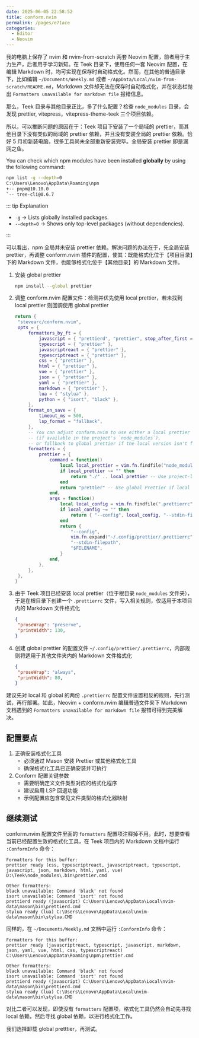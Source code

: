 ```yaml
---
date: 2025-06-05 22:58:52
title: conform.nvim
permalink: /pages/e71ace
categories:
  - Editor
  - Neovim
---
```


我的电脑上保存了 nvim 和 nvim-from-scratch 两套 Neovim 配置，前者用于主力生产，后者用于学习新知。在 Teek 目录下，使用任何一套 Neovim 配置，在编辑 Markdown 时，均可实现在保存时自动格式化。然而，在其他的普通目录下，比如编辑 `~/Documents/Weekly.md` 或者 `~/AppData/Local/nvim-from-scratch/README.md`，Markdown 文件却无法在保存时自动格式化，并在状态栏抛出 `Formatters unavailable for markdown file` 报错信息。

<!-- more -->

那么，Teek 目录与其他目录正比，多了什么配置？检查 `node_modules` 目录，会发现 prettier, vitepress，vitepress-theme-teek 三个项目依赖。

所以，可以推断问题的原因在于：Teek 项目下安装了一个局域的 prettier，而其他目录下没有类似的局域的 prettier 依赖，并且没有安装全局的 prettier 依赖。恰好 5 月初新装电脑，很多工具尚未全部重新安装完毕。全局安装 prettier 即是漏网之鱼。

You can check which npm modules have been installed **globally** by using the following command:

```sh
npm list -g --depth=0
C:\Users\Lenovo\AppData\Roaming\npm
+-- pnpm@10.10.0
`-- tree-cli@0.6.7
```

::: tip Explanation

- `-g` → Lists globally installed packages.
- `--depth=0` → Shows only top-level packages (without dependencies).

:::

可以看出，npm 全局并未安装 prettier 依赖。解决问题的办法在于，先全局安装 prettier，再调整 conform.nvim 插件的配置，使其：既能格式化位于【项目目录】下的 Markdown 文件，也能够格式化位于【其他目录】的 Markdown 文件。

1. 安装 global prettier
   ```sh
   npm install --global prettier
   ```
2. 调整 conform.nvim 配置文件：检测并优先使用 local prettier，若未找到 local prettier 则回调使用 global prettier
   ```lua {22-44}
   return {
   	"stevearc/conform.nvim",
   	opts = {
   		formatters_by_ft = {
   			javascript = { "prettierd", "prettier", stop_after_first = true },
   			typescript = { "prettier" },
   			javascriptreact = { "prettier" },
   			typescriptreact = { "prettier" },
   			css = { "prettier" },
   			html = { "prettier" },
   			vue = { "prettier" },
   			json = { "prettier" },
   			yaml = { "prettier" },
   			markdown = { "prettier" },
   			lua = { "stylua" },
   			python = { "isort", "black" },
   		},
   		format_on_save = {
   			timeout_ms = 500,
   			lsp_format = "fallback",
   		},
   		-- You can adjust conform.nvim to use either a local prettier
   		-- (if available in the project's `node_modules`),
   		-- or fallback to global prettier if the local version isn't found.
   		formatters = {
   			prettier = {
   				command = function()
   					local local_prettier = vim.fn.findfile("node_modules/.bin/prettier", vim.fn.getcwd() .. ";")
   					if local_prettier ~= "" then
   						return "./" .. local_prettier -- Use project-local Prettier
   					end
   					return "prettier" -- Use global Prettier if local doesn't exist
   				end,
   				args = function()
   					local local_config = vim.fn.findfile(".prettierrc", vim.fn.getcwd() .. ";")
   					if local_config ~= "" then
   						return { "--config", local_config, "--stdin-filepath", "$FILENAME" }
   					end
   					return {
   						"--config",
   						vim.fn.expand("~/.config/prettier/.prettierrc"),
   						"--stdin-filepath",
   						"$FILENAME",
   					}
   				end,
   			},
   		},
   	},
   }
   ```
3. 由于 Teek 项目已经安装 local prettier（位于根目录 `node_modules` 文件夹），于是在根目录下创建一个 `.prettierrc` 文件，写入相关规则，仅适用于本项目内的 Markdown 文件格式化
   ```json
   {
    "proseWrap": "preserve",
    "printWidth": 130,
   }
   ```
4. 创建 global prettier 的配置文件 `~/.config/prettier/.prettierrc`，内部规则将适用于其他文件夹内的 Markdown 文件格式化
   ```json
   {
    "proseWrap": "always",
    "printWidth": 80,
   }
   ```

建议先对 local 和 global 的两份 `.prettierrc` 配置文件设置相反的规则，先行测试，再行部署。如此，Neovim + conform.nvim 编辑普通文件夹下 Markdown 文档遇到的 `Formatters unavailable for markdown file` 报错可得到完美解决。

## 配置要点

1. 正确安装格式化工具
   - 必须通过 Mason 安装 Prettier 或其他格式化工具
   - 确保格式化工具已正确安装并可执行
2. Conform 配置关键参数
   - 需要明确定义文件类型对应的格式化程序
   - 建议启用 LSP 回退功能
   - 示例配置应包含常见文件类型的格式化器映射

## 继续测试

conform.nvim 配置文件里面的 `formatters` 配置项注释掉不用。此时，想要查看当前已经配置生效的格式化工具，在 Teek 项目内的 Markdown 文档中运行 `:ConformInfo` 命令：

```
Formatters for this buffer:
prettier ready (css, typescriptreact, javascriptreact, typescript, javascript, json, markdown, html, yaml, vue) D:\Teek\node_modules\.bin\prettier.cmd

Other formatters:
black unavailable: Command 'black' not found
isort unavailable: Command 'isort' not found
prettierd ready (javascript) C:\Users\Lenovo\AppData\Local\nvim-data\mason\bin\prettierd.cmd
stylua ready (lua) C:\Users\Lenovo\AppData\Local\nvim-data\mason\bin\stylua.CMD
```

同样的，在 `~/Documents/Weekly.md` 文档中运行 `:ConformInfo` 命令：

```
Formatters for this buffer:
prettier ready (javascriptreact, typescript, javascript, markdown, json, yaml, vue, html, css, typescriptreact) C:\Users\Lenovo\AppData\Roaming\npm\prettier.cmd

Other formatters:
black unavailable: Command 'black' not found
isort unavailable: Command 'isort' not found
prettierd ready (javascript) C:\Users\Lenovo\AppData\Local\nvim-data\mason\bin\prettierd.cmd
stylua ready (lua) C:\Users\Lenovo\AppData\Local\nvim-data\mason\bin\stylua.CMD
```

对比二者可以发现，即使没有 `formatters` 配置项，格式化工具仍然会自动先寻找 local 依赖，然后寻找 global 依赖，以进行格式化工作。

我们选择卸载 global pretttier，再测试。

